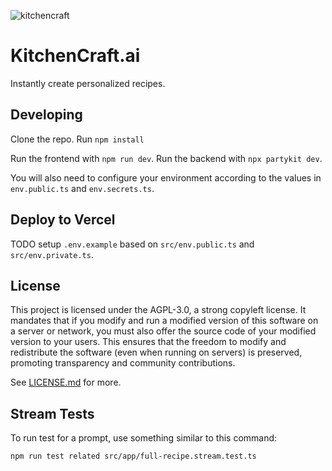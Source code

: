 ![kitchencraft](https://github.com/jonmumm/KitchenCraft/assets/718391/085de972-a71b-4d9b-b5ea-ef463afee322)

# KitchenCraft.ai

Instantly create personalized recipes.

## Developing

Clone the repo. Run `npm install`

Run the frontend with `npm run dev`.
Run the backend with `npx partykit dev`.

You will also need to configure your environment according to the values in `env.public.ts` and `env.secrets.ts`.

## Deploy to Vercel

TODO setup `.env.example` based on `src/env.public.ts` and `src/env.private.ts`.

## License

This project is licensed under the AGPL-3.0, a strong copyleft license. It mandates that if you modify and run a modified version of this software on a server or network, you must also offer the source code of your modified version to your users. This ensures that the freedom to modify and redistribute the software (even when running on servers) is preserved, promoting transparency and community contributions.

See [LICENSE.md](/LICENSE.md) for more.

## Stream Tests

To run test for a prompt, use something similar to this command:
 
```
npm run test related src/app/full-recipe.stream.test.ts
```

